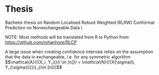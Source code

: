 # Thesis

Bachelor thesis on Random Localised Robust Weighted (RLRW) Conformal Prediction on Nonexchangeable Data \\

NOTE: Most methods will be translated from R to Python from https://github.com/rohanhore/RLCP

A large issue when creating confidence intervals relies on the assumption that the data in exchangeable, i.e. for any symmetric algorithm $$\mathcal{A}(\{(X_i, Y_i)\}_{i \in [n]}) = \mathcal{N}(\{(X_\{\sigma(i), Y_{\sigma(i)}})\}_{i\in [n]})$$

